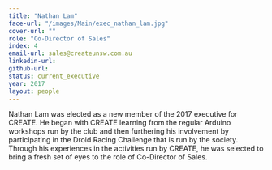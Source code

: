 ```yaml
---
title: "Nathan Lam"
face-url: "/images/Main/exec_nathan_lam.jpg"
cover-url: ""
role: "Co-Director of Sales"
index: 4
email-url: sales@createunsw.com.au
linkedin-url:
github-url:
status: current_executive
year: 2017
layout: people
---
```

Nathan Lam was elected as a new member of the 2017 executive for CREATE. He began with CREATE learning from the regular Arduino workshops run by the club and then furthering his involvement by participating in the Droid Racing Challenge that is run by the society. Through his experiences in the activities run by CREATE, he was selected to bring a fresh set of eyes to the role of Co-Director of Sales.
